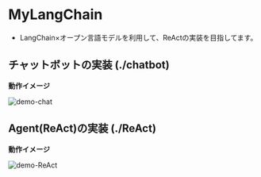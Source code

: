 # MyLangChain
- LangChain×オープン言語モデルを利用して、ReActの実装を目指してます。


## チャットボットの実装 (./chatbot)

**動作イメージ**

![demo-chat](https://user-images.githubusercontent.com/49562502/237049569-007a6faf-218b-4e54-9cb5-90e8a4a7a459.gif)


## Agent(ReAct)の実装 (./ReAct)

**動作イメージ**

![demo-ReAct](https://github.com/is0356xi/MyLangChain/assets/49562502/e9de8e26-dc49-49bb-a5f4-3d17d112b37f)
